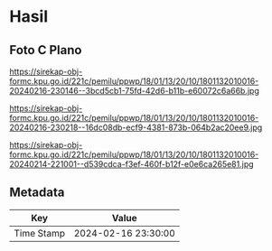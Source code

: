 # Hasil

## Foto C Plano

https://sirekap-obj-formc.kpu.go.id/221c/pemilu/ppwp/18/01/13/20/10/1801132010016-20240216-230146--3bcd5cb1-75fd-42d6-b11b-e60072c6a66b.jpg

https://sirekap-obj-formc.kpu.go.id/221c/pemilu/ppwp/18/01/13/20/10/1801132010016-20240216-230218--16dc08db-ecf9-4381-873b-064b2ac20ee9.jpg

https://sirekap-obj-formc.kpu.go.id/221c/pemilu/ppwp/18/01/13/20/10/1801132010016-20240214-221001--d539cdca-f3ef-460f-b12f-e0e6ca265e81.jpg


## Metadata

| Key        | Value               |
| ---------- | ------------------- |
| Time Stamp | 2024-02-16 23:30:00 |



